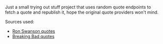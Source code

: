 Just a small trying out stuff project that uses random quote endpoints to fetch
a quote and republish it, hope the original quote providers won't mind.

Sources used:
- [Ron Swanson quotes](https://github.com/jamesseanwright/ron-swanson-quotes)
- [Breaking Bad quotes](https://github.com/shevabam/breaking-bad-quotes)


